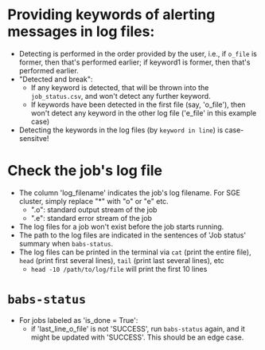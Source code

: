 # Providing keywords of alerting messages in log files:
- Detecting is performed in the order provided by the user, i.e., if `o_file` is former, then that's performed earlier; if keyword1 is former, then that's performed earlier.
- "Detected and break": 
    - If any keyword is detected, that will be thrown into the `job_status.csv`, and won't detect any further keyword.
    - If keywords have been detected in the first file (say, 'o_file'), then won't detect any keyword in the other log file ('e_file' in this example case)
- Detecting the keywords in the log files (by `keyword in line`) is case-sensitve! 

# Check the job's log file
- The column 'log_filename' indicates the job's log filename. For SGE cluster, simply replace "*" with "o" or "e" etc.
    - "<jobname>.o<jobid>": standard output stream of the job
    - "<jobname>.e<jobid>": standard error stream of the job
- The log files for a job won't exist before the job starts running.
- The path to the log files are indicated in the sentences of 'Job status' summary when `babs-status`.
- The log files can be printed in the terminal via `cat` (print the entire file), `head` (print first several lines), `tail` (print last several lines), etc
    - `head -10 /path/to/log/file` will print the first 10 lines

# `babs-status`
- For jobs labeled as 'is_done = True': 
    - if 'last_line_o_file' is not 'SUCCESS', run `babs-status` again, and it might be updated with 'SUCCESS'. This should be an edge case.